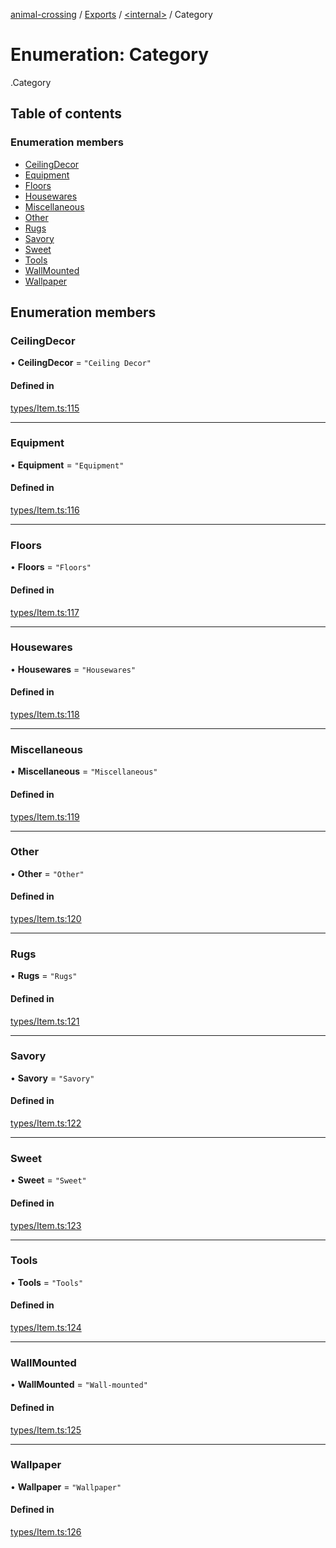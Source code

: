 [animal-crossing](../README.md) / [Exports](../modules.md) / [<internal\>](../modules/internal_.md) / Category

# Enumeration: Category

[<internal>](../modules/internal_.md).Category

## Table of contents

### Enumeration members

- [CeilingDecor](internal_.Category-1.md#ceilingdecor)
- [Equipment](internal_.Category-1.md#equipment)
- [Floors](internal_.Category-1.md#floors)
- [Housewares](internal_.Category-1.md#housewares)
- [Miscellaneous](internal_.Category-1.md#miscellaneous)
- [Other](internal_.Category-1.md#other)
- [Rugs](internal_.Category-1.md#rugs)
- [Savory](internal_.Category-1.md#savory)
- [Sweet](internal_.Category-1.md#sweet)
- [Tools](internal_.Category-1.md#tools)
- [WallMounted](internal_.Category-1.md#wallmounted)
- [Wallpaper](internal_.Category-1.md#wallpaper)

## Enumeration members

### CeilingDecor

• **CeilingDecor** = `"Ceiling Decor"`

#### Defined in

[types/Item.ts:115](https://github.com/Norviah/animal-crossing/blob/3810f6b/module/types/Item.ts#L115)

___

### Equipment

• **Equipment** = `"Equipment"`

#### Defined in

[types/Item.ts:116](https://github.com/Norviah/animal-crossing/blob/3810f6b/module/types/Item.ts#L116)

___

### Floors

• **Floors** = `"Floors"`

#### Defined in

[types/Item.ts:117](https://github.com/Norviah/animal-crossing/blob/3810f6b/module/types/Item.ts#L117)

___

### Housewares

• **Housewares** = `"Housewares"`

#### Defined in

[types/Item.ts:118](https://github.com/Norviah/animal-crossing/blob/3810f6b/module/types/Item.ts#L118)

___

### Miscellaneous

• **Miscellaneous** = `"Miscellaneous"`

#### Defined in

[types/Item.ts:119](https://github.com/Norviah/animal-crossing/blob/3810f6b/module/types/Item.ts#L119)

___

### Other

• **Other** = `"Other"`

#### Defined in

[types/Item.ts:120](https://github.com/Norviah/animal-crossing/blob/3810f6b/module/types/Item.ts#L120)

___

### Rugs

• **Rugs** = `"Rugs"`

#### Defined in

[types/Item.ts:121](https://github.com/Norviah/animal-crossing/blob/3810f6b/module/types/Item.ts#L121)

___

### Savory

• **Savory** = `"Savory"`

#### Defined in

[types/Item.ts:122](https://github.com/Norviah/animal-crossing/blob/3810f6b/module/types/Item.ts#L122)

___

### Sweet

• **Sweet** = `"Sweet"`

#### Defined in

[types/Item.ts:123](https://github.com/Norviah/animal-crossing/blob/3810f6b/module/types/Item.ts#L123)

___

### Tools

• **Tools** = `"Tools"`

#### Defined in

[types/Item.ts:124](https://github.com/Norviah/animal-crossing/blob/3810f6b/module/types/Item.ts#L124)

___

### WallMounted

• **WallMounted** = `"Wall-mounted"`

#### Defined in

[types/Item.ts:125](https://github.com/Norviah/animal-crossing/blob/3810f6b/module/types/Item.ts#L125)

___

### Wallpaper

• **Wallpaper** = `"Wallpaper"`

#### Defined in

[types/Item.ts:126](https://github.com/Norviah/animal-crossing/blob/3810f6b/module/types/Item.ts#L126)
